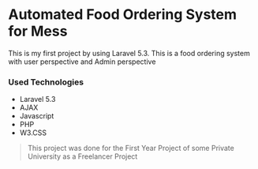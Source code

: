 # Automated Food Ordering System for Mess

This is my first project by using Laravel 5.3. This is a food ordering system with user perspective and Admin perspective
### Used Technologies 

+ Laravel 5.3
+ AJAX
+ Javascript
+ PHP
+ W3.CSS

> This project was done for the First Year Project of some Private University as a Freelancer Project
